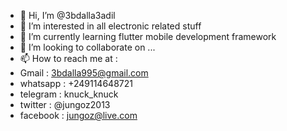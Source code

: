 - 👋 Hi, I’m @3bdalla3adil
- 👀 I’m interested in all electronic related stuff 
- 🌱 I’m currently learning flutter mobile development framework
- 💞️ I’m looking to collaborate on ...
- 📫 How to reach me at :
- Gmail    : 3bdalla995@gmail.com
- whatsapp : +249114648721
- telegram : knuck_knuck
- twitter  : @jungoz2013
- facebook : jungoz@live.com

